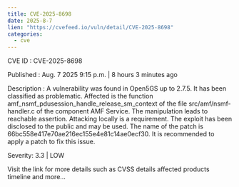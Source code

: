```yaml
--- 
title: CVE-2025-8698
date: 2025-8-7
lien: "https://cvefeed.io/vuln/detail/CVE-2025-8698"
categories:
  - cve
---
```


CVE ID : CVE-2025-8698

Published :  Aug. 7
2025
9:15 p.m. | 8 hours
3 minutes ago

Description : A vulnerability was found in Open5GS up to 2.7.5. It has been classified as problematic. Affected is the function amf_nsmf_pdusession_handle_release_sm_context of the file src/amf/nsmf-handler.c of the component AMF Service. The manipulation leads to reachable assertion. Attacking locally is a requirement. The exploit has been disclosed to the public and may be used. The name of the patch is 66bc558e417e70ae216ec155e4e81c14ae0ecf30. It is recommended to apply a patch to fix this issue.

Severity: 3.3 | LOW

Visit the link for more details
such as CVSS details
affected products
timeline
and more...
